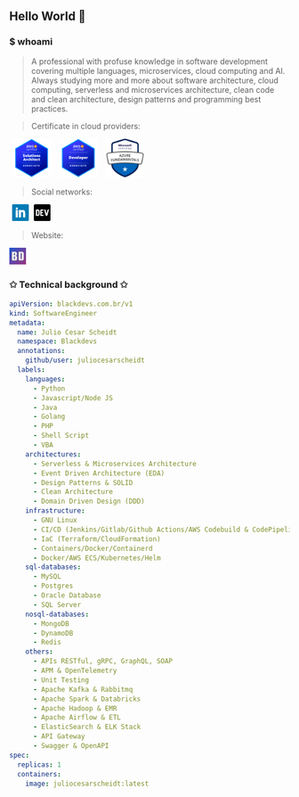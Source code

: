 ## Hello World 🚀

### $ whoami

> A professional with profuse knowledge in software development covering multiple languages, microservices, cloud computing and AI.
> Always studying more and more about software architecture, cloud computing, serverless and microservices architecture, clean code and clean architecture, design patterns and programming best practices.

> Certificate in cloud providers:

<a href="https://www.credly.com/badges/f15e1d95-d7f7-453d-9c8e-986687dc2799/public_url" style="margin-left: 5px; margin-right: 5px;" title="AWS" target="_blank"><img height="70" src="https://github.com/juliocesarscheidt/juliocesarscheidt/blob/main/icon/aws-certification-solutions-architect-logo-v2.png"></a>
<a href="https://www.credly.com/badges/5555c900-7949-4a3a-8117-d77e5f5e53f4/public_url" style="margin-left: 5px; margin-right: 5px;" title="AWS" target="_blank"><img height="70" src="https://github.com/juliocesarscheidt/juliocesarscheidt/blob/main/icon/aws-certification-developer-associate-logo-v2.png"></a>
<a href="https://www.credly.com/badges/9b828b5d-9a8e-41ce-bdbe-d5303fcee333/public_url" style="margin-left: 5px; margin-right: 5px;" title="AWS" target="_blank"><img height="70" src="https://github.com/juliocesarscheidt/juliocesarscheidt/blob/main/icon/microsoft-azure-fundamentals.png"></a>

> Social networks:

<a href="https://www.linkedin.com/in/juliocesarscheidt/" style="margin-left: 5px; margin-right: 5px;" title="LinkedIn" target="_blank"><img height="30" src="https://github.com/juliocesarscheidt/juliocesarscheidt/blob/main/icon/linkedin.png"></a>
<a href="https://dev.to/juliocesardevelopment" title="Dev.To" target="_blank"><img height="30" src="https://github.com/juliocesarscheidt/juliocesarscheidt/blob/main/icon/dev.png"></a>

> Website:

<a href="https://blackdevs.com.br" title="Website" target="_blank"><img height="30" src="https://github.com/juliocesarscheidt/juliocesarscheidt/blob/main/icon/blackdevs.png"></a>

### ✩ Technical background ✩

```yaml
apiVersion: blackdevs.com.br/v1
kind: SoftwareEngineer
metadata:
  name: Julio Cesar Scheidt
  namespace: Blackdevs
  annotations:
    github/user: juliocesarscheidt
  labels:
    languages:
      - Python
      - Javascript/Node JS
      - Java
      - Golang
      - PHP
      - Shell Script
      - VBA
    architectures:
      - Serverless & Microservices Architecture
      - Event Driven Architecture (EDA)
      - Design Patterns & SOLID
      - Clean Architecture
      - Domain Driven Design (DDD)
    infrastructure:
      - GNU Linux
      - CI/CD (Jenkins/Gitlab/Github Actions/AWS Codebuild & CodePipeline)
      - IaC (Terraform/CloudFormation)
      - Containers/Docker/Containerd
      - Docker/AWS ECS/Kubernetes/Helm
    sql-databases:
      - MySQL
      - Postgres
      - Oracle Database
      - SQL Server
    nosql-databases:
      - MongoDB
      - DynamoDB
      - Redis
    others:
      - APIs RESTful, gRPC, GraphQL, SOAP
      - APM & OpenTelemetry
      - Unit Testing
      - Apache Kafka & Rabbitmq
      - Apache Spark & Databricks
      - Apache Hadoop & EMR
      - Apache Airflow & ETL
      - ElasticSearch & ELK Stack
      - API Gateway
      - Swagger & OpenAPI
spec:
  replicas: 1
  containers:
    image: juliocesarscheidt:latest
```
